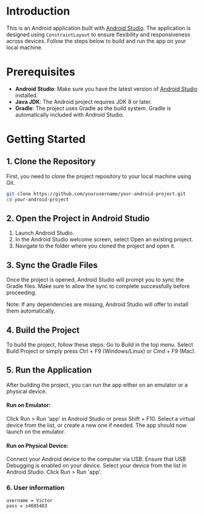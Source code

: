 # Introduction
This is an Android application built with [Android Studio](https://developer.android.com/studio). The application is designed using `ConstraintLayout` to ensure flexibility and responsiveness across devices. Follow the steps below to build and run the app on your local machine.

# Prerequisites
- **Android Studio**: Make sure you have the latest version of [Android Studio](https://developer.android.com/studio) installed.
- **Java JDK**: The Android project requires JDK 8 or later.
- **Gradle**: The project uses Gradle as the build system. Gradle is automatically included with Android Studio.

# Getting Started
## 1. Clone the Repository
First, you need to clone the project repository to your local machine using Git.

```bash
git clone https://github.com/yourusername/your-android-project.git
cd your-android-project
```

## 2. Open the Project in Android Studio
1. Launch Android Studio.
2. In the Android Studio welcome screen, select Open an existing project.
3. Navigate to the folder where you cloned the project and open it.

## 3. Sync the Gradle Files
Once the project is opened, Android Studio will prompt you to sync the Gradle files. Make sure to allow the sync to complete successfully before proceeding.

Note: If any dependencies are missing, Android Studio will offer to install them automatically.

## 4. Build the Project
To build the project, follow these steps:
  Go to Build in the top menu.
  Select Build Project or simply press Ctrl + F9 (Windows/Linux) or Cmd + F9 (Mac).
  
## 5. Run the Application
After building the project, you can run the app either on an emulator or a physical device.

#### Run on Emulator:
Click Run > Run 'app' in Android Studio or press Shift + F10.
Select a virtual device from the list, or create a new one if needed.
The app should now launch on the emulator.

#### Run on Physical Device:
Connect your Android device to the computer via USB.
Ensure that USB Debugging is enabled on your device.
Select your device from the list in Android Studio.
Click Run > Run 'app'.

### 6. User information
```bash
username = Victor 
pass = s4685483

